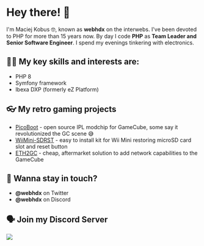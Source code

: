 # Hey there! 👋

I'm Maciej Kobus 🤓, known as **webhdx** on the interwebs. I've been devoted to PHP for more than 15 years now. By day I code **PHP** as **Team Leader and Senior Software Engineer**. I spend my evenings tinkering with electronics.

## 🧑‍🚀 My key skills and interests are:
* PHP 8
* Symfony framework
* Ibexa DXP (formerly eZ Platform)

## 👓 My retro gaming projects
* [PicoBoot](https://github.com/webhdx/PicoBoot) - open source IPL modchip for GameCube, some say it revolutionized the GC scene 😅
* [WiiMini-SDRST](https://github.com/webhdx/WiiMini-SDRST) - easy to install kit for Wii Mini restoring microSD card slot and reset button
* [ETH2GC](https://github.com/webhdx/ETH2GC) - cheap, aftermarket solution to add network capabilities to the GameCube

## 🤝 Wanna stay in touch? 
* **@webhdx** on Twitter
* **@webhdx** on Discord

## 🗣️ Join my Discord Server
[![](https://dcbadge.vercel.app/api/server/fEhyWRPCmb)](https://click.webhdx.dev/discord)
